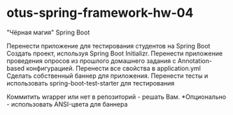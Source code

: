 # otus-spring-framework-hw-04
"Чёрная магия" Spring Boot 

Перенести приложение для тестирования студентов на Spring Boot
Создать проект, используя Spring Boot Initializr.
Перенести приложение проведения опросов из прошлого домашнего задания с Annotation-based конфигурацией.
Перенести все свойства в application.yml
Сделать собственный баннер для приложения.
Перенести тесты и использовать spring-boot-test-starter для тестирования

Коммитить wrapper или нет в репозиторий - решать Вам.
*Опционально - использовать ANSI-цвета для баннера